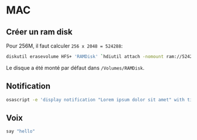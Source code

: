 MAC
===

Créer un ram disk
-----------------

Pour 256M, il faut calculer `256 x 2048 = 524288`:

```bash
diskutil erasevolume HFS+ 'RAMDisk' `hdiutil attach -nomount ram://524288`
```

Le disque a été monté par défaut dans `/Volumes/RAMDisk`.


Notification
------------

```bash
osascript -e 'display notification "Lorem ipsum dolor sit amet" with title "Title"'
```


Voix
----

```bash
say "hello"
```
